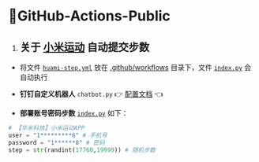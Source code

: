 # 🌈GitHub-Actions-Public

1. ## **关于 [小米运动](https://app.mi.com/details?id=com.xiaomi.hm.health) 自动提交步数**

* 将文件 [`huami-step.yml`](https://github.com/s757129/GitHub-Actions-Public/blob/main/huami-step/huami-step.yml) 放在 [.github/workflows](https://github.com/s757129/GitHub-Actions-Public/tree/main/.github/workflows) 目录下，文件 [`index.py`](https://github.com/s757129/GitHub-Actions-Public/blob/main/huami-step/index.py) 会自动执行

* **钉钉自定义机器人** `chatbot.py` 👉 [配置文档](https://github.com/zhuifengshen/DingtalkChatbot) 👈

* **部署账号密码步数** [`index.py`](https://github.com/s757129/GitHub-Actions-Public/blob/main/huami-step/index.py) 如下：
```python
# 【华米科技】小米运动APP
user = "1*********6" # 手机号
password = "1******8" # 密码
step = str(randint(17760,19999)) # 随机步数
```


